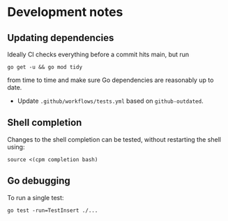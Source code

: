 # Development notes

## Updating dependencies

Ideally CI checks everything before a commit hits main, but run

```console
go get -u && go mod tidy
```

from time to time and make sure Go dependencies are reasonably up to date.

- Update `.github/workflows/tests.yml` based on `github-outdated`.

## Shell completion

Changes to the shell completion can be tested, without restarting the shell using:

```console
source <(cpm completion bash)
```

## Go debugging

To run a single test:

```console
go test -run=TestInsert ./...
```
